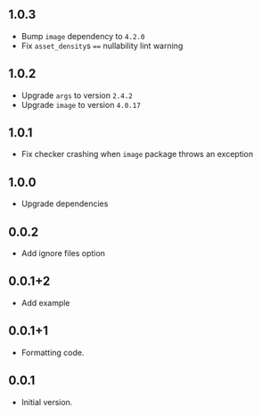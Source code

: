## 1.0.3
- Bump `image` dependency to `4.2.0` 
- Fix `asset_density`s `==` nullability lint warning

## 1.0.2
- Upgrade `args` to version `2.4.2`
- Upgrade `image` to version `4.0.17`

## 1.0.1
- Fix checker crashing when `image` package throws an exception

## 1.0.0
- Upgrade dependencies

## 0.0.2
- Add ignore files option

## 0.0.1+2

- Add example

## 0.0.1+1

- Formatting code.

## 0.0.1

- Initial version.
